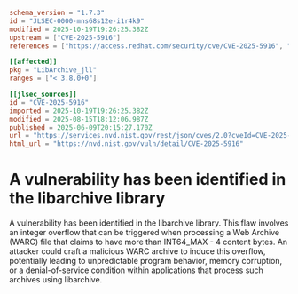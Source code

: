 ```toml
schema_version = "1.7.3"
id = "JLSEC-0000-mns68s12e-i1r4k9"
modified = 2025-10-19T19:26:25.382Z
upstream = ["CVE-2025-5916"]
references = ["https://access.redhat.com/security/cve/CVE-2025-5916", "https://bugzilla.redhat.com/show_bug.cgi?id=2370872", "https://github.com/libarchive/libarchive/pull/2568", "https://github.com/libarchive/libarchive/releases/tag/v3.8.0"]

[[affected]]
pkg = "LibArchive_jll"
ranges = ["< 3.8.0+0"]

[[jlsec_sources]]
id = "CVE-2025-5916"
imported = 2025-10-19T19:26:25.382Z
modified = 2025-08-15T18:12:06.987Z
published = 2025-06-09T20:15:27.170Z
url = "https://services.nvd.nist.gov/rest/json/cves/2.0?cveId=CVE-2025-5916"
html_url = "https://nvd.nist.gov/vuln/detail/CVE-2025-5916"
```

# A vulnerability has been identified in the libarchive library

A vulnerability has been identified in the libarchive library. This flaw involves an integer overflow that can be triggered when processing a Web Archive (WARC) file that claims to have more than INT64_MAX - 4 content bytes. An attacker could craft a malicious WARC archive to induce this overflow, potentially leading to unpredictable program behavior, memory corruption, or a denial-of-service condition within applications that process such archives using libarchive.


